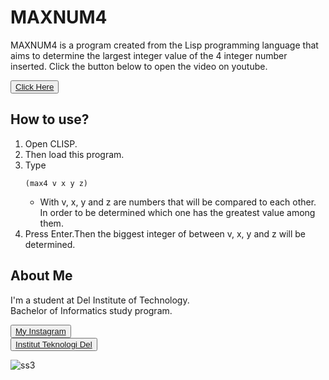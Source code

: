 # <b>MAXNUM4</b>

MAXNUM4 is a program created from the Lisp programming language that aims to determine the largest integer value of the 4 integer number inserted. Click the button below to open the video on youtube.

<button><a href="https://www.youtube.com/watch?v=-UUtggqNNfg">Click Here</a></button>

## <b> How to use? </b>
1. Open CLISP.
2. Then load this program.
3. Type
   ```
   (max4 v x y z)
   ```
   - With v, x, y and z are numbers that will be compared to each other. In order to be determined which one has the greatest value among them.
4. Press Enter.Then the biggest integer of between v, x, y and z will be determined.

## <b>About Me</b>

I'm a student at Del Institute of Technology. <br>
Bachelor of Informatics study program. <br>


<button><a href="https://www.instagram.com/gabrielhtg77/">My Instagram</a></button>
<br>
<button><a href="https://www.del.ac.id/">Institut Teknologi Del</a></button>

![ss3](https://github.com/gabrielhtg/maxnum4/blob/main/ss.png?raw=true)
